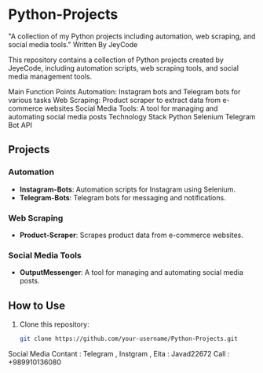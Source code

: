 # Python-Projects
"A collection of my Python projects including automation, web scraping, and social media tools." Written By JeyCode

This repository contains a collection of Python projects created by JeyeCode, including automation scripts, web scraping tools, and social media management tools.

Main Function Points
Automation: Instagram bots and Telegram bots for various tasks
Web Scraping: Product scraper to extract data from e-commerce websites
Social Media Tools: A tool for managing and automating social media posts
Technology Stack
Python
Selenium
Telegram Bot API

## Projects

### Automation
- **Instagram-Bots**: Automation scripts for Instagram using Selenium.
- **Telegram-Bots**: Telegram bots for messaging and notifications.

### Web Scraping
- **Product-Scraper**: Scrapes product data from e-commerce websites.

### Social Media Tools
- **OutputMessenger**: A tool for managing and automating social media posts.

## How to Use
1. Clone this repository:
   ```bash
   git clone https://github.com/your-username/Python-Projects.git
Social Media Contant :
Telegram , Instgram , Eita : Javad22672
Call : +989910136080

